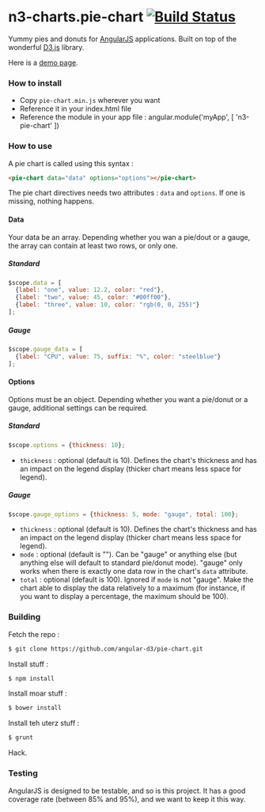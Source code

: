 # n3-charts.pie-chart [![Build Status](https://drone.io/github.com/n3-charts/pie-chart/status.png)](https://drone.io/github.com/n3-charts/pie-chart/latest)

Yummy pies and donuts for [AngularJS](http://angularjs.org/) applications. Built on top of the wonderful [D3.js](http://d3js.org/) library.

Here is a [demo page](http://n3-charts.github.io/pie-chart/).

### How to install
 + Copy `pie-chart.min.js` wherever you want
 + Reference it in your index.html file
 + Reference the module in your app file :
     angular.module('myApp', [
      'n3-pie-chart'
    ])

### How to use
A pie chart is called using this syntax :

```html
<pie-chart data="data" options="options"></pie-chart>
```

The pie chart directives needs two attributes : `data` and `options`. If one is missing, nothing happens.

#### Data
Your data be an array. Depending whether you wan a pie/dout or a gauge, the array can contain at least two rows, or only one.

##### Standard
```js
$scope.data = [
  {label: "one", value: 12.2, color: "red"}, 
  {label: "two", value: 45, color: "#00ff00"},
  {label: "three", value: 10, color: "rgb(0, 0, 255)"}
];
```

##### Gauge
```js
$scope.gauge_data = [
  {label: "CPU", value: 75, suffix: "%", color: "steelblue"}
];
```

#### Options
Options must be an object. Depending whether you want a pie/donut or a gauge, additional settings can be required.

##### Standard

```js
$scope.options = {thickness: 10};
```

+ `thickness` : optional (default is 10). Defines the chart's thickness and has an impact on the legend display (thicker chart means less space for legend).

##### Gauge

```js
$scope.gauge_options = {thickness: 5, mode: "gauge", total: 100};
```

+ `thickness` : optional (default is 10). Defines the chart's thickness and has an impact on the legend display (thicker chart means less space for legend).
+ `mode` : optional (default is ""). Can be "gauge" or anything else (but anything else will default to standard pie/donut mode). "gauge" only works when there is exactly one data row in the chart's `data` attribute.
+ `total` : optional (default is 100). Ignored if `mode` is not "gauge". Make the chart able to display the data relatively to a maximum (for instance, if you want to display a percentage, the maximum should be 100).


### Building
Fetch the repo :
```sh
$ git clone https://github.com/angular-d3/pie-chart.git
```

Install stuff :
```sh
$ npm install
```

Install moar stuff :
```sh
$ bower install
```

Install teh uterz stuff :
```sh
$ grunt
```

Hack.

### Testing
AngularJS is designed to be testable, and so is this project.
It has a good coverage rate (between 85% and 95%), and we want to keep it this way.

  [1]: https://github.com/mbostock/d3/wiki/SVG-Shapes#wiki-line_interpolate
